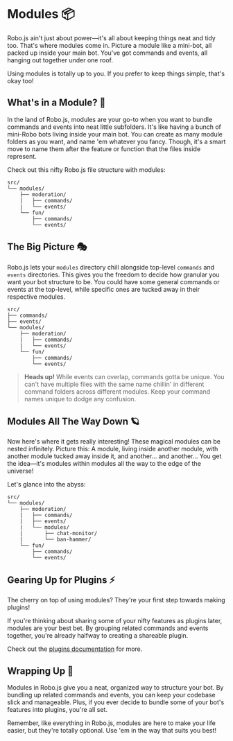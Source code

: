 # Modules 📦

Robo.js ain't just about power—it's all about keeping things neat and tidy too. That's where modules come in. Picture a module like a mini-bot, all packed up inside your main bot. You've got commands and events, all hanging out together under one roof.

Using modules is totally up to you. If you prefer to keep things simple, that's okay too!

## What's in a Module? 👀

In the land of Robo.js, modules are your go-to when you want to bundle commands and events into neat little subfolders. It's like having a bunch of mini-Robo bots living inside your main bot. You can create as many module folders as you want, and name 'em whatever you fancy. Though, it's a smart move to name them after the feature or function that the files inside represent.

Check out this nifty Robo.js file structure with modules:

```plaintext
src/
└── modules/
    ├── moderation/
    |   ├── commands/
    |   └── events/
    └── fun/
        ├── commands/
        └── events/
```

## The Big Picture 🎭

Robo.js lets your `modules` directory chill alongside top-level `commands` and `events` directories. This gives you the freedom to decide how granular you want your bot structure to be. You could have some general commands or events at the top-level, while specific ones are tucked away in their respective modules.

```plaintext
src/
├── commands/
├── events/
└── modules/
    ├── moderation/
    |   ├── commands/
    |   └── events/
    └── fun/
        ├── commands/
        └── events/
```

> **Heads up!** While events can overlap, commands gotta be unique. You can't have multiple files with the same name chillin' in different command folders across different modules. Keep your command names unique to dodge any confusion.

## Modules All The Way Down 🪐
Now here's where it gets really interesting! These magical modules can be nested infinitely. Picture this: A module, living inside another module, with another module tucked away inside it, and another... and another... You get the idea—it's modules within modules all the way to the edge of the universe!

Let's glance into the abyss:

```plaintext
src/
└── modules/
    ├── moderation/
    |   ├── commands/
    |   ├── events/
    |   └── modules/
    |       ├── chat-monitor/
    |       └── ban-hammer/
    └── fun/
        ├── commands/
        └── events/
```

## Gearing Up for Plugins ⚡

The cherry on top of using modules? They're your first step towards making plugins!

If you're thinking about sharing some of your nifty features as plugins later, modules are your best bet. By grouping related commands and events together, you're already halfway to creating a shareable plugin.

Check out the [plugins documentation](./plugins.md) for more.

## Wrapping Up 🎁

Modules in Robo.js give you a neat, organized way to structure your bot. By bundling up related commands and events, you can keep your codebase slick and manageable. Plus, if you ever decide to bundle some of your bot's features into plugins, you're all set.

Remember, like everything in Robo.js, modules are here to make your life easier, but they're totally optional. Use 'em in the way that suits you best!
